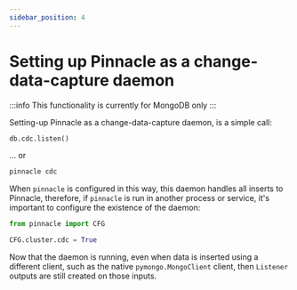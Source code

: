 ```yaml
---
sidebar_position: 4
---
```


# Setting up Pinnacle as a change-data-capture daemon

:::info
This functionality is currently for MongoDB only
:::

Setting-up Pinnacle as a change-data-capture daemon, is a simple call:

```python
db.cdc.listen()
```

... or

```bash
pinnacle cdc
```

When `pinnacle` is configured in this way, this daemon handles all inserts to 
Pinnacle, therefore, if `pinnacle` is run in another process or service, 
it's important to configure the existence of the daemon:

```python
from pinnacle import CFG

CFG.cluster.cdc = True
```

Now that the daemon is running, even when data is inserted using a different client, such as
the native `pymongo.MongoClient` client, then `Listener` outputs are still created on those inputs.